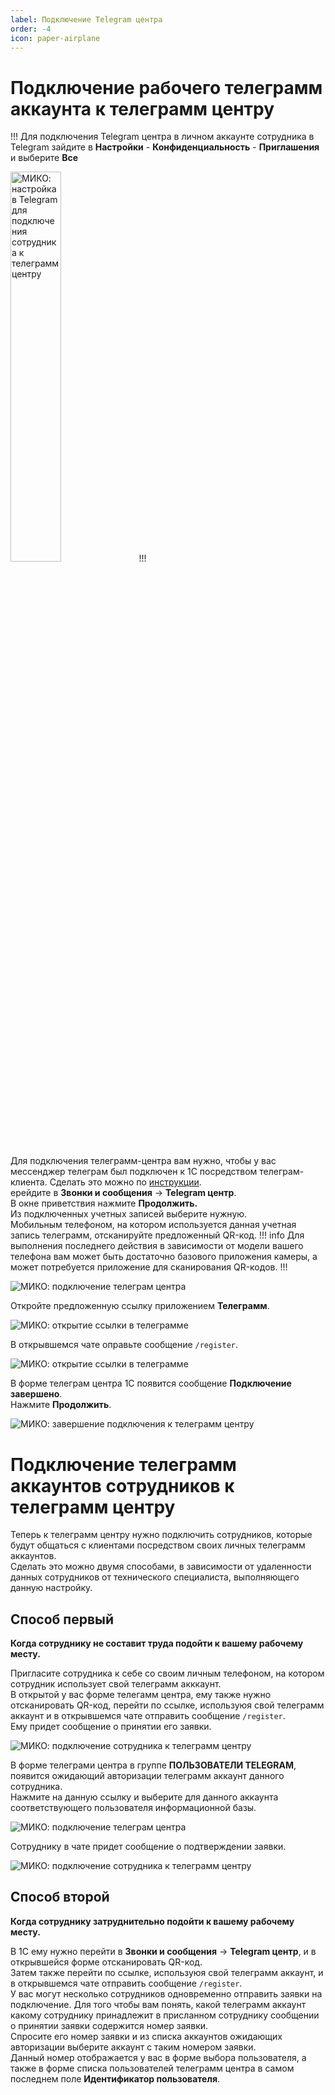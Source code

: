 ```yaml
---
label: Подключение Telegram центра
order: -4
icon: paper-airplane
---
```

# Подключение рабочего телеграмм аккаунта к телеграмм центру
!!!
Для подключения Telegram центра в личном аккаунте сотрудника в Telegram зайдите в **Настройки** - **Конфиденциальность** - **Приглашения** и выберите **Все**

<img class="miko-shadow" style="width: 40%;"
src="/assets/user-guides/telegram/telegram_centr/tg_centr_5_0.jpeg"
alt="МИКО: настройка в Telegram для подключения сотрудника к телеграмм центру"
/>
!!!

Для подключения телеграмм-центра вам нужно, чтобы у вас мессенджер телеграм был подключен к 1С посредством телеграм-клиента. Сделать это можно по [инструкции](/user-guides/telegram/telegram_klient).  
ерейдите в **Звонки и сообщения** -> **Telegram центр**.<br>
В окне приветствия нажмите **Продолжить.** <br>
Из подключенных учетных записей выберите нужную. <br>
Мобильным телефоном, на котором используется данная учетная запись телеграмм, отсканируйте предложенный QR-код.
!!! info
Для выполнения последнего действия в зависимости от модели вашего телефона вам может быть достаточно базового приложения камеры, а может потребуется приложение для сканирования QR-кодов. 
!!!

<img class="miko-shadow play-on-hover"  
    src="/assets/user-guides/telegram/telegram_centr/podkluch_telegram_centra_0.gif"
    alt="МИКО: подключение телеграм центра"
/>

Откройте предложенную ссылку приложением **Телеграмм**.

<img class="miko-shadow"  
    src="/assets/user-guides/telegram/telegram_centr/tg_centr_0_1_0.jpg"
    alt="МИКО: открытие ссылки в телеграмме"
/>

В открывшемся чате оправьте сообщение `/register`.

<img class="miko-shadow"  
    src="/assets/user-guides/telegram/telegram_centr/tg_centr_1_0.jpg"
    alt="МИКО: открытие ссылки в телеграмме"
/>

В форме телеграм центра 1С появится сообщение **Подключение завершено**. <br>
Нажмите **Продолжить**.

<img class="miko-shadow"  
    src="/assets/user-guides/telegram/telegram_centr/tg_centr_2_0.png"
    alt="МИКО: завершение подключения к телеграмм центру"
/>

# Подключение телеграмм аккаунтов сотрудников к телеграмм центру
Теперь к телеграмм центру нужно подключить сотрудников, которые будут общаться с клиентами посредством своих личных телеграмм аккаунтов. <br>
Сделать это можно двумя способами, в зависимости от удаленности данных сотрудников от технического специалиста, выполняющего данную настройку. <br>

## Способ первый
**Когда сотруднику не составит труда подойти к вашему рабочему месту.**  

Пригласите сотрудника к себе со своим личным телефоном, на котором сотрудник использует свой телеграмм акккаунт. <br> 
В открытой у вас форме телегамм центра, ему также нужно отсканировать QR-код, перейти по ссылке, используюя свой телеграмм аккаунт и в открывшемся чате отправить сообщение `/register`. <br> 
Ему придет сообщение о принятии его заявки.

<img class="miko-shadow"  
    src="/assets/user-guides/telegram/telegram_centr/tg_centr_3_0.png"
    alt="МИКО: подключение сотрудника к телеграмм центру"
/>

В форме телеграми центра в группе **ПОЛЬЗОВАТЕЛИ ТELEGRAM**, появится ожидающий авторизации телеграмм аккаунт данного сотрудника. <br>
Нажмите на данную ссылку и выберите для данного аккаунта соответствующего пользователя информационной базы. <br>

<img class="miko-shadow play-on-hover"  
    src="/assets/user-guides/telegram/telegram_centr/podkluch_telegram_centra_1.gif"
    alt="МИКО: подключение телеграм центра"
/>

Сотруднику в чате придет сообщение о подтверждении заявки.

<img class="miko-shadow"  
    src="/assets/user-guides/telegram/telegram_centr/tg_centr_4_0.png"
    alt="МИКО: подключение сотрудника к телеграмм центру"
/>

## Способ второй 
**Когда сотруднику затруднительно подойти к вашему рабочему месту.** 

В 1С ему нужно перейти в **Звонки и сообщения** -> **Telegram центр**, и в открывшейся форме отсканировать QR-код.<br> 
Затем также перейти по ссылке, используюя свой телеграмм аккаунт, и в открывшемся чате отправить сообщение `/register`. <br>
У вас могут несколько сотрудников одновременно отправить заявки на подключение. Для того чтобы вам понять, какой телеграмм аккаунт какому сотруднику принадлежит в присланном сотруднику сообщении о принятии заявки содержится номер заявки. <br>
Спросите его номер заявки и из списка аккаунтов ожидающих авторизации выберите аккаунт с таким номером заявки. <br> 
Данный номер отображается у вас в форме выбора пользователя, а также в форме списка пользователей телеграмм центра в самом последнем поле **Идентификатор пользователя**.
